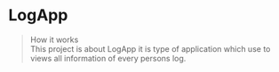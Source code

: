 # LogApp
> How it works    
This project is about LogApp it is type of application which use to views all information of every persons log. 
